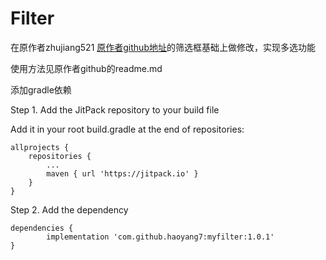# Filter

在原作者zhujiang521 [原作者github地址](https://github.com/zhujiang521/Filter)的筛选框基础上做修改，实现多选功能

使用方法见原作者github的readme.md

添加gradle依赖

Step 1. Add the JitPack repository to your build file

Add it in your root build.gradle at the end of repositories:

	allprojects {
		repositories {
			...
			maven { url 'https://jitpack.io' }
		}
	}
Step 2. Add the dependency

	dependencies {
	        implementation 'com.github.haoyang7:myfilter:1.0.1'
	}
